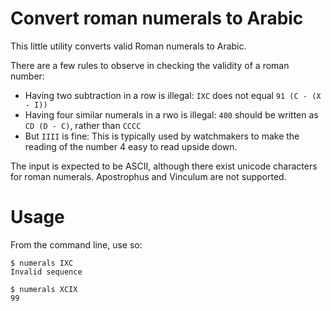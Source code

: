 # Convert roman numerals to Arabic 
This little utility converts valid Roman numerals to Arabic.

There are a few rules to observe in checking the validity of a roman number:
- Having two subtraction in a row is illegal:
     `IXC` does not equal `91 (C - (X - I))`
- Having four similar numerals in a rwo is illegal:
     `400` should be written as `CD (D - C)`, rather than `CCCC`
- But `IIII` is fine:
     This is typically used by watchmakers to make the reading of the number
     4 easy to read upside down.

The input is expected to be ASCII, although there exist unicode characters
for roman numerals. Apostrophus and Vinculum are not supported.

# Usage
From the command line, use so:

    $ numerals IXC
    Invalid sequence
    
    $ numerals XCIX
    99
